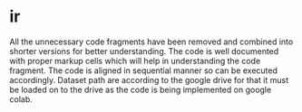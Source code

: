 # ir
All the unnecessary code fragments have been removed and combined into shorter versions for better understanding. The code is well documented with proper markup cells which will help in understanding the code fragment. The code is aligned in sequential manner so can be executed accordingly.
Dataset path are according to the google drive for that it must be loaded on to the drive as the code is being implemented on google colab.
